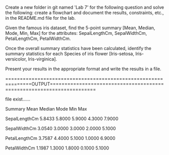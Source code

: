 Create a new folder in git named 'Lab 7' for the following question and solve the following: create a flowchart and document the results, constraints, etc., in the README.md file for the lab.

Given the famous iris dataset, find the 5-point summary [Mean, Median, Mode, Min, Max] for the attributes: SepalLengthCm, SepalWidthCm, PetalLengthCm, PetalWidthCm.

Once the overall summary statistics have been calculated, identify the summary statistics for each Species of iris flower [Iris-setosa, Iris-versicolor, Iris-virginica].

Present your results in the appropriate format and write the results in a file.

===============================================================OUTPUT======================================================================

file exist......

Summary		Mean	Median	Mode	Min	Max	

SepalLengthCm	5.8433	5.8000	5.9000	4.3000	7.9000	

SepalWidthCm	3.0540	3.0000	3.0000	2.0000	5.1000	

PetalLengthCm	3.7587	4.4000	5.1000	1.0000	6.9000	

PetalWidthCm	1.1987	1.3000	1.8000	0.1000	5.1000	

